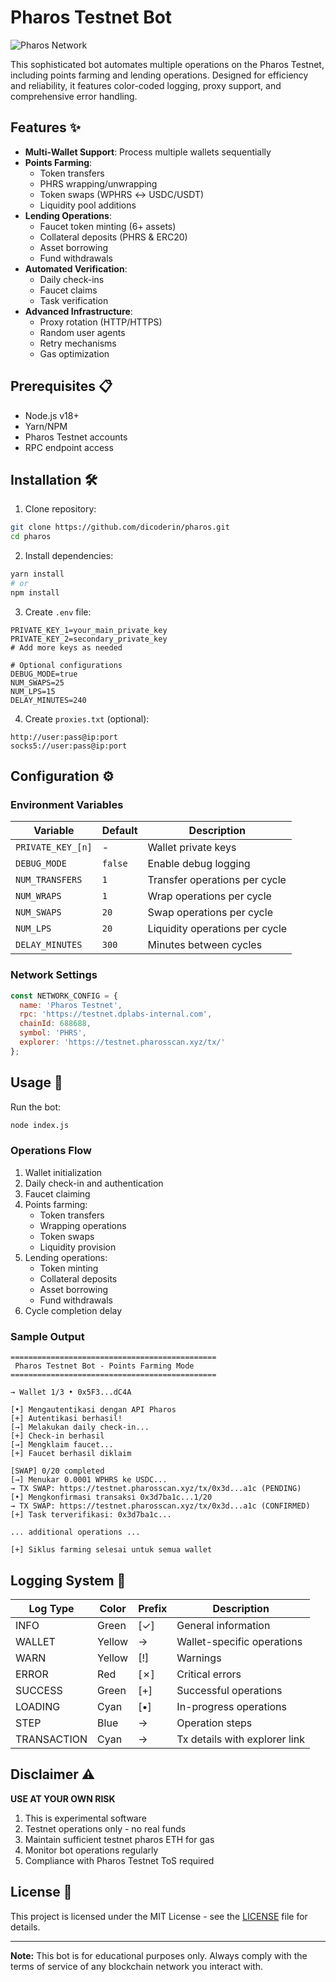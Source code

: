 # Pharos Testnet Bot

![Pharos Network](https://cdn.prod.website-files.com/67dcd1631de3a405ce797877/681b3e1c10442d4b915b7896_AD_4nXdTwAajVLXzZ5693lMIi7OXfUISTpHQAmkCxUJcSS_KIYsPesywLhcbJzdA4HSKFjkTHg9KnPGEkou9Cf1BIx5d0oSRLH5pmJ1_yEJTyWmMeC-C88NrLDKQCNP-Zfkq_byUUHApCA.png)

This sophisticated bot automates multiple operations on the Pharos Testnet, including points farming and lending operations. Designed for efficiency and reliability, it features color-coded logging, proxy support, and comprehensive error handling.

## Features ✨

- **Multi-Wallet Support**: Process multiple wallets sequentially
- **Points Farming**:
  - Token transfers
  - PHRS wrapping/unwrapping
  - Token swaps (WPHRS ↔ USDC/USDT)
  - Liquidity pool additions
- **Lending Operations**:
  - Faucet token minting (6+ assets)
  - Collateral deposits (PHRS & ERC20)
  - Asset borrowing
  - Fund withdrawals
- **Automated Verification**:
  - Daily check-ins
  - Faucet claims
  - Task verification
- **Advanced Infrastructure**:
  - Proxy rotation (HTTP/HTTPS)
  - Random user agents
  - Retry mechanisms
  - Gas optimization

## Prerequisites 📋

- Node.js v18+
- Yarn/NPM
- Pharos Testnet accounts
- RPC endpoint access

## Installation 🛠️

1. Clone repository:
```bash
git clone https://github.com/dicoderin/pharos.git
cd pharos
```

2. Install dependencies:
```bash
yarn install
# or
npm install
```

3. Create `.env` file:
```env
PRIVATE_KEY_1=your_main_private_key
PRIVATE_KEY_2=secondary_private_key
# Add more keys as needed

# Optional configurations
DEBUG_MODE=true
NUM_SWAPS=25
NUM_LPS=15
DELAY_MINUTES=240
```

4. Create `proxies.txt` (optional):
```text
http://user:pass@ip:port
socks5://user:pass@ip:port
```

## Configuration ⚙️

### Environment Variables
| Variable | Default | Description |
|----------|---------|-------------|
| `PRIVATE_KEY_[n]` | - | Wallet private keys |
| `DEBUG_MODE` | `false` | Enable debug logging |
| `NUM_TRANSFERS` | `1` | Transfer operations per cycle |
| `NUM_WRAPS` | `1` | Wrap operations per cycle |
| `NUM_SWAPS` | `20` | Swap operations per cycle |
| `NUM_LPS` | `20` | Liquidity operations per cycle |
| `DELAY_MINUTES` | `300` | Minutes between cycles |

### Network Settings
```javascript
const NETWORK_CONFIG = {
  name: 'Pharos Testnet',
  rpc: 'https://testnet.dplabs-internal.com',
  chainId: 688688,
  symbol: 'PHRS',
  explorer: 'https://testnet.pharosscan.xyz/tx/'
};
```

## Usage 🚀

Run the bot:
```bash
node index.js
```

### Operations Flow
1. Wallet initialization
2. Daily check-in and authentication
3. Faucet claiming
4. Points farming:
   - Token transfers
   - Wrapping operations
   - Token swaps
   - Liquidity provision
5. Lending operations:
   - Token minting
   - Collateral deposits
   - Asset borrowing
   - Fund withdrawals
6. Cycle completion delay

### Sample Output
```
==============================================
 Pharos Testnet Bot - Points Farming Mode
==============================================

→ Wallet 1/3 • 0x5F3...dC4A

[•] Mengautentikasi dengan API Pharos
[+] Autentikasi berhasil!
[→] Melakukan daily check-in...
[+] Check-in berhasil
[→] Mengklaim faucet...
[+] Faucet berhasil diklaim

[SWAP] 0/20 completed
[→] Menukar 0.0001 WPHRS ke USDC...
→ TX SWAP: https://testnet.pharosscan.xyz/tx/0x3d...a1c (PENDING)
[•] Mengkonfirmasi transaksi 0x3d7ba1c...1/20
→ TX SWAP: https://testnet.pharosscan.xyz/tx/0x3d...a1c (CONFIRMED)
[+] Task terverifikasi: 0x3d7ba1c...

... additional operations ...

[+] Siklus farming selesai untuk semua wallet
```

## Logging System 📝

| Log Type | Color | Prefix | Description |
|----------|-------|--------|-------------|
| INFO | Green | [✓] | General information |
| WALLET | Yellow | → | Wallet-specific operations |
| WARN | Yellow | [!] | Warnings |
| ERROR | Red | [✗] | Critical errors |
| SUCCESS | Green | [+] | Successful operations |
| LOADING | Cyan | [•] | In-progress operations |
| STEP | Blue | → | Operation steps |
| TRANSACTION | Cyan | → | Tx details with explorer link |

## Disclaimer ⚠️

**USE AT YOUR OWN RISK**

1. This is experimental software
2. Testnet operations only - no real funds
3. Maintain sufficient testnet pharos ETH for gas
4. Monitor bot operations regularly
5. Compliance with Pharos Testnet ToS required

## License 📄
This project is licensed under the MIT License - see the [LICENSE](LICENSE) file for details.

---
**Note:** This bot is for educational purposes only. Always comply with the terms of service of any blockchain network you interact with.
